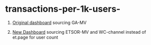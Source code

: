 # transactions-per-1k-users-

1. [Original dashboard](https://app.mode.com/nytimes/reports/103c515e3dbb/runs/2b6a184ff3ca) sourcing GA-MV

2. [New Dashboard](https://app.mode.com/nytimes/reports/71c60819f1b7) sourcing ETSOR-MV and WC-channel instead of et.page for user count
